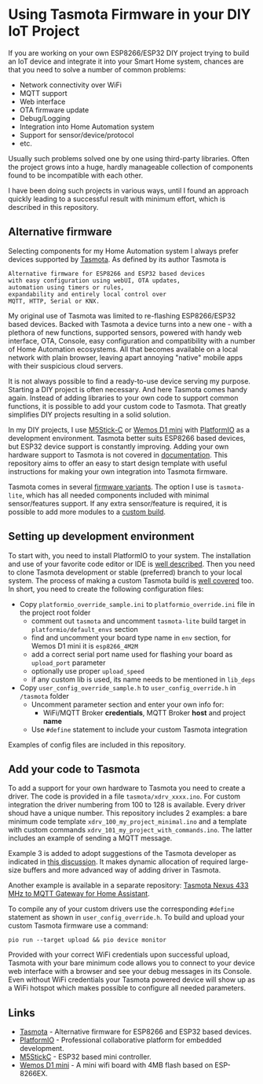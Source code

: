 # Using Tasmota Firmware in your DIY IoT Project

If you are working on your own ESP8266/ESP32 DIY project trying to build an IoT device and integrate it into your Smart Home system, chances are that you need to solve a number of common problems:
* Network connectivity over WiFi
* MQTT support
* Web interface
* OTA firmware update
* Debug/Logging
* Integration into Home Automation system
* Support for sensor/device/protocol
* etc.

Usually such problems solved one by one using third-party libraries. Often the project grows into a huge, hardly manageable collection of components found to be incompatible with each other.

I have been doing such projects in various ways, until I found an approach quickly leading to a successful result with minimum effort, which is described in this repository.

## Alternative firmware

Selecting components for my Home Automation system I always prefer devices supported by [Tasmota](https://github.com/arendst/Tasmota). As defined by its author Tasmota is 

```
Alternative firmware for ESP8266 and ESP32 based devices  
with easy configuration using webUI, OTA updates,  
automation using timers or rules,  
expandability and entirely local control over  
MQTT, HTTP, Serial or KNX.
```

My original use of Tasmota was limited to re-flashing ESP8266/ESP32 based devices. Backed with Tasmota a device turns into a new one - with a plethora of new functions, supported sensors, powered with handy web interface, OTA, Console, easy configuration and compatibility with a number of Home Automation ecosystems. All that becomes available on a local network with plain browser, leaving apart annoying "native" mobile apps with their suspicious cloud servers.

It is not always possible to find a ready-to-use device serving my purpose. Starting a DIY project is often necessary. And here Tasmota comes handy again. Instead of adding libraries to your own code to support common functions, it is possible to add your custom code to Tasmota. That greatly simplifies DIY projects resulting in a solid solution.

In my DIY projects, I use [M5Stick-C](https://docs.m5stack.com/en/core/m5stickc) or [Wemos D1 mini](https://www.wemos.cc/en/latest/d1/d1_mini_3.1.0.html) with [PlatformIO](https://platformio.org/) as a development environment. Tasmota better suits ESP8266 based devices, but ESP32 device support is constantly improving. Adding your own hardware support to Tasmota is not covered in [documentation](https://tasmota.github.io/docs). This repository aims to offer an easy to start design template with useful instructions for making your own integration into Tasmota firmware.

Tasmota comes in several [firmware variants](https://tasmota.github.io/docs/Firmware-Builds/#firmware-variants). The option I use is `tasmota-lite`, which has all needed components included with minimal sensor/features support. If any extra sensor/feature is required, it is possible to add more modules to a [custom build](https://tasmota.github.io/docs/Compile-your-build/#customize-your-build).

## Setting up development environment

To start with, you need to install PlatformIO to your system. The installation and use of your favorite code editor or IDE is [well described](https://tasmota.github.io/docs/Compile-your-build/#compiling-tools). Then you need to clone Tasmota development or stable (preferred) branch to your local system. The process of making a custom Tasmota build is [well covered](https://tasmota.github.io/docs/Compile-your-build/#customize-your-build) too. In short, you need to create the following configuration files:

* Copy `platformio_override_sample.ini` to `platformio_override.ini` file in the project root folder
	- comment out `tasmota` and uncomment `tasmota-lite` build target in `platformio/default_envs` section
	- find and uncomment your board type name in `env` section, for Wemos D1 mini it is `esp8266_4M2M`
	- add a correct serial port name used for flashing your board as `upload_port` parameter
	- optionally use proper `upload_speed`
	- if any custom lib is used, its name needs to be mentioned in `lib_deps`
* Copy `user_config_override_sample.h` to `user_config_override.h` in `/tasmota` folder
	- Uncomment parameter section and enter your own info for:
		- WiFi/MQTT Broker **credentials**, MQTT Broker **host** and project **name**
	- Use `#define` statement to include your custom Tasmota integration

Examples of config files are included in this repository.


## Add your code to Tasmota

To add a support for your own hardware to Tasmota you need to create a driver. The code is provided in a file `tasmota/xdrv_xxxx.ino`. For custom integration the driver numbering from 100 to 128 is available. Every driver shoud have a unique number. This repository includes 2 examples: a bare minimum code template `xdrv_100_my_project_minimal.ino`
and a template with custom commands `xdrv_101_my_project_with_commands.ino`. The latter includes an example of sending a MQTT message.

Example 3 is added to adopt suggestions of the Tasmota developer as indicated in [this discussion](https://github.com/arendst/Tasmota/discussions/14205). It makes dynamic allocation of required large-size buffers and more advanced way of adding driver in Tasmota.

Another example is available in a separate repository: [Tasmota Nexus 433 MHz to MQTT Gateway for Home Assistant](https://github.com/phpcoder/tasmota-nexus-mqtt).

To compile any of your custom drivers use the corresponding `#define` statement as shown in `user_config_override.h`. To build and upload your custom Tasmota firmware use a command:

```
pio run --target upload && pio device monitor
```

Provided with your correct WiFi credentials upon successful upload, Tasmota with your bare minimum code allows you to connect to your device web interface with a browser and see your debug messages in its Console. Even without WiFi credentials your Tasmota powered device will show up as a WiFi hotspot which makes possible to configure all needed parameters.



## Links

* [Tasmota](https://github.com/arendst/Tasmota) - Alternative firmware for ESP8266 and ESP32 based devices.
* [PlatformIO](https://platformio.org/) - Professional collaborative platform for embedded development.
* [M5StickC](https://docs.m5stack.com/en/core/m5stickc) - ESP32 based mini controller.
* [Wemos D1 mini](https://www.wemos.cc/en/latest/d1/d1_mini_3.1.0.html) - A mini wifi board with 4MB flash based on ESP-8266EX.
